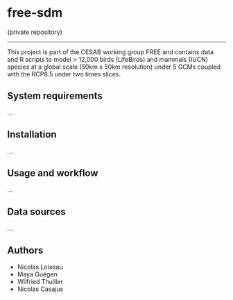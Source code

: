 # free-sdm

(private repository)

<hr />

This project is part of the CESAB working group FREE and contains data and R scripts to model > 12,000 birds (LifeBirds) and mammals (IUCN) species 
at a global scale (50km x 50km resolution) under 5 GCMs coupled with the RCP8.5 under two times slices.


## System requirements

...


## Installation

...


## Usage and workflow

...


## Data sources

...

## Authors

- Nicolas Loiseau
- Maya Guégen
- Wilfried Thuiller
- Nicolas Casajus
